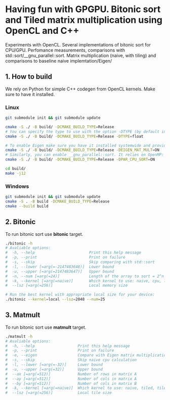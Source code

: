 # Having fun with GPGPU. Bitonic sort and Tiled matrix multiplication using OpenCL and C++

Experiments with OpenCL. Several implementations of bitonic sort for CPU/GPU. Perfomance measurements, comparisons with std::sort/__gnu_parallel::sort.
Matrix multiplication (naive, with tiling) and comparisons to baseline naive implemtation/Eigen/

## 1. How to build

We rely on Python for simple C++ codegen from OpenCL kernels. Make sure to have it installed. 

### Linux
```sh
git submodule init && git submodule update

cmake -S ./ -B build/ -DCMAKE_BUILD_TYPE=Release
# You can specify the type to use with the option -DTYPE (by default int is used)
cmake -S ./ -B build/ -DCMAKE_BUILD_TYPE=Release -DTYPE=float

# To enable Eigen make sure you have it installed systemwide and provide the following flag:
cmake -S ./ -B build/ -DCMAKE_BUILD_TYPE=Release -DEIGEN_MAT_MULT=ON
# Similarly, you can enable __gnu_parallel::sort. It relies on OpenMP:
cmake -S ./ -B build/ -DCMAKE_BUILD_TYPE=Release -DPAR_CPU_SORT=ON

cd build/
make -j12
```

### Windows
```sh
git submodule init && git submodule update
cmake -S . -B build -DCMAKE_BUILD_TYPE=Release
cmake --build build
```

## 2. Bitonic
To run bitonic sort use __bitonic__ target. 

```sh
./bitonic -h
# Avaliable options:
#  -h, --help                        Print this help message
#  -p, --print                       Print on failure
#  -s, --skip                        Skip comparing with std::sort
#  -l, --lower [=arg(=-2147483648)]  Lower bound
#  -u, --upper [=arg(=2147483647)]   Upper bound
#  -n, --num [=arg(=24)]             Length of the array to sort = 2^n
#  -k, --kernel [=arg(=naive)]       Which kernel to use: naive, cpu, local
#  --lsz [=arg(=256)]                Local memory size

# Run the best kernel with appropriate local size for your device:
./bitonic --kernel=local --lsz=2048 --num=25
```

## 3. Matmult
To run bitonic sort use __matmult__ target. 

```sh
./matmult -h
# Avaliable options:
#  -h, --help                   Print this help message
#  -p, --print                  Print on failure
#  -e, --eigen                  Compare with Eigen matrix multiplication
#  -s, --skip                   Skip naive cpu calculation
#  -l, --lower [=arg(=-32)]     Lower bound
#  -u, --upper [=arg(=32)]      Upper bound
#  --ax [=arg(=512)]            Number of rows in matrix A
#  --ay [=arg(=512)]            Number of cols in matrix A
#  --by [=arg(=512)]            Number of cols in matrix B
#  -k, --kernel [=arg(=naive)]  Which kernel to use: naive, tiled, tiledarb
#  --lsz [=arg(=256)]           Local tile size
```